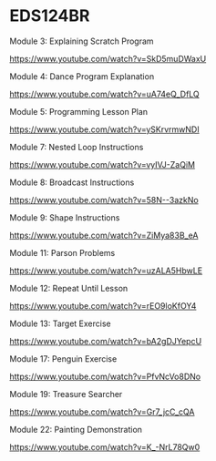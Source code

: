 # EDS124BR

Module 3: Explaining Scratch Program

https://www.youtube.com/watch?v=SkD5muDWaxU

Module 4: Dance Program Explanation 

https://www.youtube.com/watch?v=uA74eQ_DfLQ

Module 5: Programming Lesson Plan

https://www.youtube.com/watch?v=ySKrvrmwNDI

Module 7: Nested Loop Instructions

https://www.youtube.com/watch?v=vyIVJ-ZaQiM

Module 8: Broadcast Instructions

https://www.youtube.com/watch?v=58N--3azkNo

Module 9: Shape Instructions

https://www.youtube.com/watch?v=ZiMya83B_eA

Module 11: Parson Problems 

https://www.youtube.com/watch?v=uzALA5HbwLE

Module 12: Repeat Until Lesson

https://www.youtube.com/watch?v=rEO9loKfOY4

Module 13: Target Exercise

https://www.youtube.com/watch?v=bA2gDJYepcU

Module 17: Penguin Exercise

https://www.youtube.com/watch?v=PfvNcVo8DNo

Module 19: Treasure Searcher

https://www.youtube.com/watch?v=Gr7_jcC_cQA

Module 22: Painting Demonstration

https://www.youtube.com/watch?v=K_-NrL78Qw0
